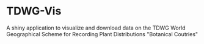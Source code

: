 # TDWG-Vis
A shiny application to visualize and download data on the TDWG World Geographical Scheme for Recording Plant Distributions "Botanical Coutries"
